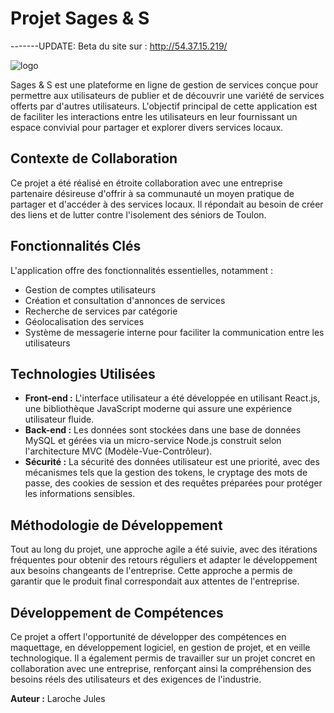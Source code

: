# Projet Sages & S

-------UPDATE: Beta du site sur : http://54.37.15.219/

![logo](https://github.com/JulesLaroche/Sage-et-S/assets/124147377/fd1f56e7-f754-4990-be2f-f24bf4f1f6f3)


Sages & S est une plateforme en ligne de gestion de services conçue pour permettre aux utilisateurs de publier et de découvrir une variété de services offerts par d'autres utilisateurs. L'objectif principal de cette application est de faciliter les interactions entre les utilisateurs en leur fournissant un espace convivial pour partager et explorer divers services locaux.

## Contexte de Collaboration

Ce projet a été réalisé en étroite collaboration avec une entreprise partenaire désireuse d'offrir à sa communauté un moyen pratique de partager et d'accéder à des services locaux. Il répondait au besoin de créer des liens et de lutter contre l'isolement des séniors de Toulon.

## Fonctionnalités Clés

L'application offre des fonctionnalités essentielles, notamment :
- Gestion de comptes utilisateurs
- Création et consultation d'annonces de services
- Recherche de services par catégorie
- Géolocalisation des services
- Système de messagerie interne pour faciliter la communication entre les utilisateurs

## Technologies Utilisées

- **Front-end :** L'interface utilisateur a été développée en utilisant React.js, une bibliothèque JavaScript moderne qui assure une expérience utilisateur fluide.
- **Back-end :** Les données sont stockées dans une base de données MySQL et gérées via un micro-service Node.js construit selon l'architecture MVC (Modèle-Vue-Contrôleur).
- **Sécurité :** La sécurité des données utilisateur est une priorité, avec des mécanismes tels que la gestion des tokens, le cryptage des mots de passe, des cookies de session et des requêtes préparées pour protéger les informations sensibles.

## Méthodologie de Développement

Tout au long du projet, une approche agile a été suivie, avec des itérations fréquentes pour obtenir des retours réguliers et adapter le développement aux besoins changeants de l'entreprise. Cette approche a permis de garantir que le produit final correspondait aux attentes de l'entreprise.

## Développement de Compétences

Ce projet a offert l'opportunité de développer des compétences en maquettage, en développement logiciel, en gestion de projet, et en veille technologique. Il a également permis de travailler sur un projet concret en collaboration avec une entreprise, renforçant ainsi la compréhension des besoins réels des utilisateurs et des exigences de l'industrie.

**Auteur :** Laroche Jules
